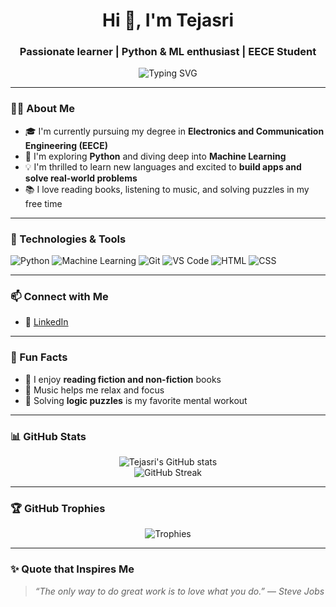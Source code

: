 <h1 align="center">Hi 👋, I'm Tejasri</h1>
<h3 align="center">Passionate learner | Python & ML enthusiast | EECE Student</h3>

<p align="center">
  <img src="https://readme-typing-svg.herokuapp.com?font=Fira+Code&weight=500&pause=1000&color=1D9BF0&center=true&vCenter=true&width=435&lines=Always+curious+%F0%9F%98%8E;Building+and+breaking+things+to+learn+%F0%9F%9A%80;Aspiring+developer+on+a+tech+journal+%E2%9C%8C%EF%B8%8F" alt="Typing SVG" />
</p>

---

### 👩‍💻 About Me

- 🎓 I'm currently pursuing my degree in **Electronics and Communication Engineering (EECE)**  
- 🐍 I'm exploring **Python** and diving deep into **Machine Learning**  
- 💡 I'm thrilled to learn new languages and excited to **build apps and solve real-world problems**  
- 📚 I love reading books, listening to music, and solving puzzles in my free time

---

### 🚀 Technologies & Tools

![Python](https://img.shields.io/badge/-Python-3776AB?logo=python&logoColor=white&style=flat)
![Machine Learning](https://img.shields.io/badge/-Machine%20Learning-blue?logo=scikit-learn&logoColor=white&style=flat)
![Git](https://img.shields.io/badge/-Git-F05032?logo=git&logoColor=white&style=flat)
![VS Code](https://img.shields.io/badge/-VSCode-007ACC?logo=visual-studio-code&logoColor=white&style=flat)
![HTML](https://img.shields.io/badge/-HTML5-E34F26?logo=html5&logoColor=white&style=flat)
![CSS](https://img.shields.io/badge/-CSS3-1572B6?logo=css3&logoColor=white&style=flat)

---

### 📫 Connect with Me

- 💼 [LinkedIn](www.linkedin.com/in/kulkarni-tejasri-855661310)

---

### 🧩 Fun Facts

- 📖 I enjoy **reading fiction and non-fiction** books
- 🎵 Music helps me relax and focus
- 🧠 Solving **logic puzzles** is my favorite mental workout

---

### 📊 GitHub Stats

<p align="center">
  <img src="https://github-readme-stats.vercel.app/api?username=tejasri2604&show_icons=true&theme=radical" alt="Tejasri's GitHub stats" />
  <br/>
  <img src="https://github-readme-streak-stats.herokuapp.com/?user=tejasri2604&theme=radical" alt="GitHub Streak" />
</p>

---

### 🏆 GitHub Trophies

<p align="center">
  <img src="https://github-profile-trophy.vercel.app/?username=tejasri2604&theme=tokyonight&row=1&column=6" alt="Trophies" />
</p>

---

### ✨ Quote that Inspires Me

> *“The only way to do great work is to love what you do.”* — *Steve Jobs*


